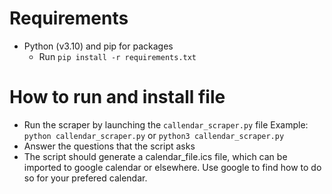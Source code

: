 # Requirements
-   Python (v3.10) and pip for packages
    -   Run `pip install -r requirements.txt`

# How to run and install file
-   Run the scraper by launching the `callendar_scraper.py` file
Example:
```python callendar_scraper.py``` or ```python3 callendar_scraper.py```
-   Answer the questions that the script asks
-   The script should generate a calendar_file.ics file, which can be imported to google calendar or elsewhere. Use google to find how to do so for your prefered calendar.
